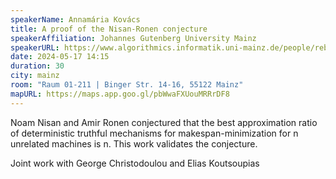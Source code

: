 ```yaml
---
speakerName: Annamária Kovács
title: A proof of the Nisan-Ronen conjecture
speakerAffiliation: Johannes Gutenberg University Mainz
speakerURL: https://www.algorithmics.informatik.uni-mainz.de/people/rebecca-steiner-m-sc/
date: 2024-05-17 14:15
duration: 30
city: mainz
room: "Raum 01-211 | Binger Str. 14-16, 55122 Mainz"
mapURL: https://maps.app.goo.gl/pbWwaFXUouMRRrDF8
---
```


Noam Nisan and Amir Ronen conjectured that the best approximation ratio of deterministic truthful mechanisms for makespan-minimization for n unrelated machines is n. This work validates
the conjecture.

Joint work with George Christodoulou and Elias Koutsoupias
